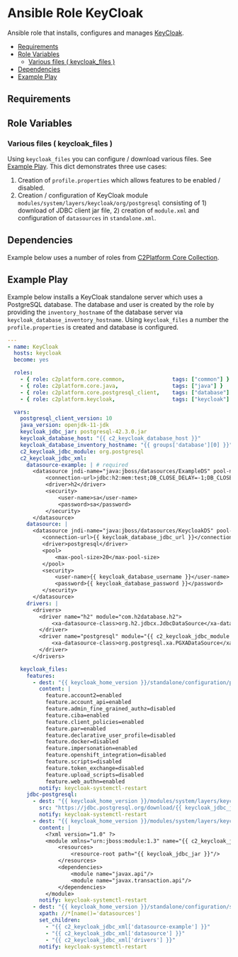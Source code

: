 # Ansible Role KeyCloak

Ansible role that installs, configures and manages [KeyCloak](https://www.keycloak.org/).

<!-- MarkdownTOC levels="2,3" autolink="true" -->

- [Requirements](#requirements)
- [Role Variables](#role-variables)
  - [Various files \( keycloak_files \)](#various-files--keycloak_files-)
- [Dependencies](#dependencies)
- [Example Play](#example-play)

<!-- /MarkdownTOC -->

## Requirements

<!-- Any pre-requisites that may not be covered by Ansible itself or the role should be mentioned here. For instance, if the role uses the EC2 module, it may be a good idea to mention in this section that the boto package is required. -->

## Role Variables

<!--  A description of the settable variables for this role should go here, including any variables that are in defaults/main.yml, vars/main.yml, and any variables that can/should be set via parameters to the role. Any variables that are read from other roles and/or the global scope (ie. hostvars, group vars, etc.) should be mentioned here as well. -->

### Various files ( keycloak_files )

Using `keycloak_files` you can configure / download various files. See [Example Play](#example-play). This dict demonstrates three use cases:

1. Creation of `profile.properties` which allows features to be enabled / disabled. 
2. Creation / configuration of KeyCloak module `modules/system/layers/keycloak/org/postgresql` consisting of 1) download of JDBC client jar file, 2) creation of `module.xml` and configuration of `datasources` in `standalone.xml`.

## Dependencies

<!--   A list of other roles hosted on Galaxy should go here, plus any details in regards to parameters that may need to be set for other roles, or variables that are used from other roles. -->

Example below uses a number of roles from [C2Platform Core Collection](https://github.com/c2platform/ansible-collection-core). 

## Example Play

<!--   Including an example of how to use your role (for instance, with variables passed in as parameters) is always nice for users too: -->

Example below installs a KeyCloak standalone server which uses a PostgreSQL database. The database and user is created by the role by providing the `inventory_hostname` of the database server via `keycloak_database_inventory_hostname`. Using `keycloak_files` a number the `profile.properties` is created and database is configured. 

```yaml
---
- name: KeyCloak
  hosts: keycloak
  become: yes

  roles:
    - { role: c2platform.core.common,               tags: ["common"] }
    - { role: c2platform.core.java,                 tags: ["java"] }
    - { role: c2platform.core.postgresql_client,    tags: ["database"] }
    - { role: c2platform.keycloak,                  tags: ["keycloak"] }

  vars:
    postgresql_client_version: 10
    java_version: openjdk-11-jdk
    keycloak_jdbc_jar: postgresql-42.3.0.jar
    keycloak_database_host: "{{ c2_keycloak_database_host }}"
    keycloak_database_inventory_hostname: "{{ groups['database'][0] }}"
    c2_keycloak_jdbc_module: org.postgresql
    c2_keycloak_jdbc_xml:
      datasource-example: | # required
        <datasource jndi-name="java:jboss/datasources/ExampleDS" pool-name="ExampleDS" enabled="true" use-java-context="true" statistics-enabled="${wildfly.datasources.statistics-enabled:${wildfly.statistics-enabled:false}}">
            <connection-url>jdbc:h2:mem:test;DB_CLOSE_DELAY=-1;DB_CLOSE_ON_EXIT=FALSE</connection-url>
            <driver>h2</driver>
            <security>
                <user-name>sa</user-name>
                <password>sa</password>
            </security>
        </datasource>
      datasource: |
        <datasource jndi-name="java:jboss/datasources/KeycloakDS" pool-name="KeycloakDS" enabled="true" use-java-context="true">
           <connection-url>{{ keycloak_database_jdbc_url }}</connection-url>
           <driver>postgresql</driver>
           <pool>
               <max-pool-size>20</max-pool-size>
           </pool>
           <security>
               <user-name>{{ keycloak_database_username }}</user-name>
               <password>{{ keycloak_database_password }}</password>
           </security>
        </datasource>
      drivers: |
        <drivers>
          <driver name="h2" module="com.h2database.h2">
              <xa-datasource-class>org.h2.jdbcx.JdbcDataSource</xa-datasource-class>
          </driver>
          <driver name="postgresql" module="{{ c2_keycloak_jdbc_module }}">
              <xa-datasource-class>org.postgresql.xa.PGXADataSource</xa-datasource-class>
          </driver>
        </drivers>

    keycloak_files:
      features:
        - dest: "{{ keycloak_home_version }}/standalone/configuration/profile.properties"
          content: |
            feature.account2=enabled
            feature.account_api=enabled
            feature.admin_fine_grained_authz=disabled
            feature.ciba=enabled
            feature.client_policies=enabled
            feature.par=enabled
            feature.declarative_user_profile=disabled
            feature.docker=disabled
            feature.impersonation=enabled
            feature.openshift_integration=disabled
            feature.scripts=disabled
            feature.token_exchange=disabled
            feature.upload_scripts=disabled
            feature.web_authn=enabled
          notify: keycloak-systemctl-restart
      jdbc-postgresql:
        - dest: "{{ keycloak_home_version }}/modules/system/layers/keycloak/org/postgresql/main/{{ keycloak_jdbc_jar }}"
          src: "https://jdbc.postgresql.org/download/{{ keycloak_jdbc_jar }}"
          notify: keycloak-systemctl-restart
        - dest: "{{ keycloak_home_version }}/modules/system/layers/keycloak/org/postgresql/main/module.xml"
          content: |
            <?xml version="1.0" ?>
            <module xmlns="urn:jboss:module:1.3" name="{{ c2_keycloak_jdbc_module }}">
                <resources>
                    <resource-root path="{{ keycloak_jdbc_jar }}"/>
                </resources>
                <dependencies>
                    <module name="javax.api"/>
                    <module name="javax.transaction.api"/>
                </dependencies>
            </module>
          notify: keycloak-systemctl-restart
        - dest: "{{ keycloak_home_version }}/standalone/configuration/standalone.xml"
          xpath: //*[name()='datasources']
          set_children:
            - "{{ c2_keycloak_jdbc_xml['datasource-example'] }}"
            - "{{ c2_keycloak_jdbc_xml['datasource'] }}"
            - "{{ c2_keycloak_jdbc_xml['drivers'] }}"
          notify: keycloak-systemctl-restart
```
